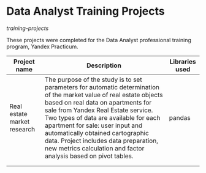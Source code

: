 # Data Analyst Training Projects
 *training-projects*

These projects were completed for the Data Analyst professional training program, Yandex Practicum.

| Project name  |  Description | Libraries used  |   
|---|---|---|
|  Real estate market research |  The purpose of the study is to set parameters for automatic determination of the market value of real estate objects based on real data on apartments for sale from Yandex Real Estate service.  Two types of data are available for each apartment for sale: user input and automatically obtained cartographic data. Project includes data preparation, new metrics calculation and factor analysis based on pivot tables.  |  pandas|   
|   |   |   | 
|   |   |   | 
